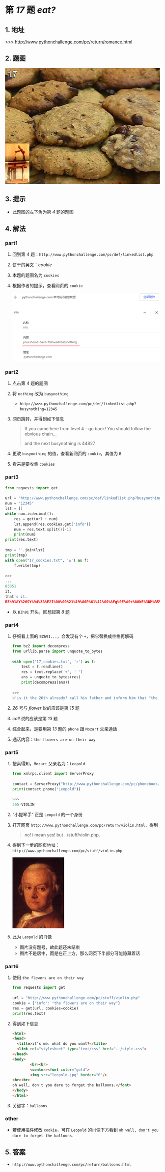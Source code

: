 # 第 *17* 题 *eat?*

## 1. 地址

<a href="http://www.pythonchallenge.com/pc/return/romance.html" target="_blank">>>> http://www.pythonchallenge.com/pc/return/romance.html</a>

## 2. 题图

![cookies](.\imgs\17_cookies.jpg)

## 3. 提示

- 此题图的左下角为第 *4* 题的题图

## 4. 解法

### part1

1. 回到第 *4* 题：`http://www.pythonchallenge.com/pc/def/linkedlist.php`
2. 饼干的英文：*cookie*
3. 本题的题图名为 `cookies`
3. 根据作者的提示，查看网页的 `cookie`

    ![cookie](.\imgs\17_cookie.png)

### part2

1. 点击第 *4* 题的题图
2. 将 `nothing` 改为 `busynothing`
    
    - `http://www.pythonchallenge.com/pc/def/linkedlist.php?busynothing=12345`
3. 网页跳转，并得到如下信息

    > If you came here from level 4 - go back!
    > You should follow the obvious chain...
    >
    > and the next busynothing is 44827

4. 更改 `busynothing` 的值，查看新网页的 `cookie`，其值为 `B`
5. 看来是要收集 `cookies`

### part3

```python
from requests import get

url = "http://www.pythonchallenge.com/pc/def/linkedlist.php?busynothing="
num = "12345"
lst = []
while num.isdecimal():
    res = get(url + num)
    lst.append(res.cookies.get("info"))
    num = res.text.split()[-1]
    print(num)
print(res.text)

tmp = ''.join(lst)
print(tmp)
with open("17_cookies.txt", 'w') as f:
    f.write(tmp)

>>>
...
83051
it.
that's it.
BZh91AY%26SY%94%3A%E2I%00%00%21%19%80P%81%11%00%AFg%9E%A0+%00hE%3DM%B5%23%D0%D4%D1%E2%8D%06%A9%FA%26S%D4%D3%21%A1%EAi7h%9B%9A%2B%BF%60%22%C5WX%E1%ADL%80%E8V%3C%C6%A8%DBH%2632%18%A8x%01%08%21%8DS%0B%C8%AF%96KO%CA2%B0%F1%BD%1Du%A0%86%05%92s%B0%92%C4Bc%F1w%24S%85%09%09C%AE%24%90
```

- 以 `BZh91` 开头，回想起第 *8* 题

### part4

1. 仔细看上面的 `BZh91...`，会发现有个 `+`，把它替换成空格再解码

    ```python
    from bz2 import decompress
    from urllib.parse import unquote_to_bytes
    
    with open("17_cookies.txt", 'r') as f:
        text = f.readline()
        res = text.replace('+', ' ')
        ans = unquote_to_bytes(res)
        print(decompress(ans))
    
    >>>
    b'is it the 26th already? call his father and inform him that "the flowers are on their way". he\'ll understand.'
    ```

2. *26* 号与 *flower* 说的应该是第 *15* 题
3. *call* 说的应该是第 *13* 题
4. 综合起来，是要用第 *13* 题的 `phone` 跟 `Mozart` 父亲通话
5. 通话内容：`the flowers are on their way`

### part5

1. 搜索得知，`Mozart` 父亲名为：`Leopold`

    ```python
    from xmlrpc.client import ServerProxy
    
    contact = ServerProxy("http://www.pythonchallenge.com/pc/phonebook.php")
    print(contact.phone("Leopold"))
    
    >>>
    555-VIOLIN
    ```

2. “小提琴手” 正是 `Leopold` 的一个身份
3. 打开网页 `http://www.pythonchallenge.com/pc/return/violin.html`，得到

    > no! i mean yes! but ../stuff/violin.php.

5. 得到下一步的网页地址：`http://www.pythonchallenge.com/pc/stuff/violin.php`

    ![leopold](.\imgs\17_leopold.jpg)

6. 此为 `Leopold` 的肖像
    - 图片没有题号，故此题还末结束
    - 图片不是居中，而是在正上方，那么网页下半部分可能隐藏着话

### part6

1. 使用 `the flowers are on their way`

    ```python
    from requests import get
    
    url = "http://www.pythonchallenge.com/pc/stuff/violin.php"
    cookie = {"info": "the flowers are on their way"}
    res = get(url, cookies=cookie)
    print(res.text)
    ```

2. 得到如下信息

    ```html
    <html>
    <head>
      <title>it's me. what do you want?</title>
      <link rel="stylesheet" type="text/css" href="../style.css">
    </head>
    <body>
            <br><br>
            <center><font color="gold">
            <img src="leopold.jpg" border="0"/>
    <br><br>
    oh well, don't you dare to forget the balloons.</font>
    </body>
    </html>
    ```

3. 关键字：`balloons`

### other

- 若使用插件修改 `cookie`，可在 `Leopold` 的肖像下方看到 `oh well, don't you dare to forget the balloons.`

## 5. 答案

- `http://www.pythonchallenge.com/pc/return/balloons.html`